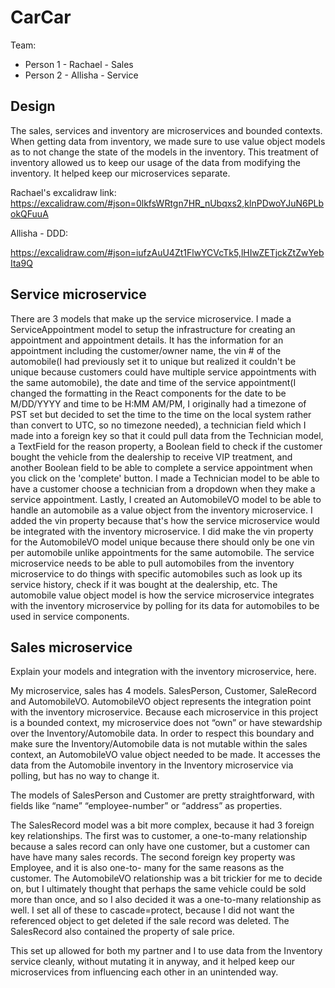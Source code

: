 # CarCar

Team:

* Person 1 - Rachael - Sales
* Person 2 - Allisha - Service

## Design


The sales, services and inventory are microservices and bounded contexts. When getting data from inventory, we made sure to use value object models as to not change the state of the models in the inventory. This treatment of inventory allowed us to keep our usage of the data from modifying the inventory. It helped keep our microservices separate. 

Rachael's excalidraw link: https://excalidraw.com/#json=0lkfsWRtgn7HR_nUbqxs2,klnPDwoYJuN6PLbokQFuuA

Allisha - DDD:

https://excalidraw.com/#json=iufzAuU4Zt1FlwYCVcTk5,lHIwZETjckZtZwYebIta9Q

## Service microservice

There are 3 models that make up the service microservice. I made a ServiceAppointment model to setup the infrastructure for creating an appointment and appointment details. It has the information for an appointment including the customer/owner name, the vin # of the automobile(I had previously set it to unique but realized it couldn't be unique because customers could have multiple service appointments with the same automobile), the date and time of the service appointment(I changed the formatting in the React components for the date to be M/DD/YYYY and time to be H:MM AM/PM, I originally had a timezone of PST set but decided to set the time to the time on the local system rather than convert to UTC, so no timezone needed), a technician field which I made into a foreign key so that it could pull data from the Technician model, a TextField for the reason property, a Boolean field to check if the customer bought the vehicle from the dealership to receive VIP treatment, and another Boolean field to be able to complete a service appointment when you click on the 'complete' button. I made a Technician model to be able to have a customer choose a technician from a dropdown when they make a service appointment. Lastly, I created an AutomobileVO model to be able to handle an automobile as a value object from the inventory microservice. I added the vin property because that's how the service microservice would be integrated with the inventory microservice. I did make the vin property for the AutomobileVO model unique because there should only be one vin per automobile unlike appointments for the same automobile. The service microservice needs to be able to pull automobiles from the inventory microservice to do things with specific automobiles such as look up its service history, check if it was bought at the dealership, etc. The automobile value object model is how the service microservice integrates with the inventory microservice by polling for its data for automobiles to be used in service components.

## Sales microservice

Explain your models and integration with the inventory
microservice, here.

My microservice, sales has 4 models. SalesPerson, Customer, SaleRecord and AutomobileVO. AutomobileVO object represents the integration point with the inventory microservice. Because each microservice in this project is a bounded context, my microservice does not “own” or have stewardship over the Inventory/Automobile data. In order to respect this boundary and make sure the Inventory/Automobile data is not mutable within the sales context, an AutomobileVO value object needed to be made. It accesses the data from the Automobile inventory in the Inventory microservice via polling, but has no way to change it. 

The models of SalesPerson and Customer are pretty straightforward, with fields like “name” “employee-number” or “address” as properties. 

The SalesRecord model was a bit more complex, because it had 3 foreign key relationships. The first was to customer, a one-to-many relationship because a sales record can only have one customer, but a customer can have have many sales records. The second foreign key property was Employee, and it is also one-to- many for the same reasons as the customer. The AutomobileVO relationship was a bit trickier for me to decide on, but I ultimately thought that perhaps the same vehicle could be sold more than once, and so I also decided it was a one-to-many relationship as well. I set all of these to cascade=protect, because I did not want the referenced object to get deleted if the sale record was deleted. The SalesRecord also contained the property of sale price. 

This set up allowed for both my partner and I to use data from the Inventory service cleanly, without mutating it in anyway, and it helped keep our microservices from influencing each other in an unintended way. 